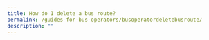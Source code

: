 ```yaml
---
title: How do I delete a bus route?
permalink: /guides-for-bus-operators/busoperatordeletebusroute/
description: ""
---
```

